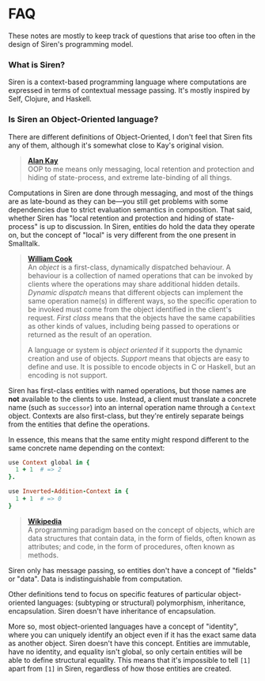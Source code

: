 FAQ
===

These notes are mostly to keep track of questions that arise too often in the
design of Siren's programming model.


### What is Siren?

Siren is a context-based programming language where computations are expressed
in terms of contextual message passing. It's mostly inspired by Self, Clojure,
and Haskell.


### Is Siren an Object-Oriented language?

There are different definitions of Object-Oriented, I don't feel that Siren fits
any of them, although it's somewhat close to Kay's original vision.

> **[Alan Kay](http://userpage.fu-berlin.de/~ram/pub/pub_jf47ht81Ht/doc_kay_oop_en)**  
> OOP to me means only messaging, local retention and protection and hiding of
> state-process, and extreme late-binding of all things.

Computations in Siren are done through messaging, and most of the things are as
late-bound as they can be—you still get problems with some dependencies due to
strict evaluation semantics in composition. That said, whether Siren has "local
retention and protection and hiding of state-process" is up to discussion. In
Siren, entities do hold the data they operate on, but the concept of "local" is
very different from the one present in Smalltalk.

> **[William Cook](http://wcook.blogspot.com.br/2012/07/proposal-for-simplified-modern.html)**  
> An *object* is a first-class, dynamically dispatched behaviour. A behaviour is
> a collection of named operations that can be invoked by clients where the
> operations may share additional hidden details. *Dynamic dispatch* means that
> different objects can implement the same operation name(s) in different ways,
> so the specific operation to be invoked must come from the object identified
> in the client's request. *First class* means that the objects have the same
> capabilities as other kinds of values, including being passed to operations or
> returned as the result of an operation.
>
> A language or system is *object oriented* if it supports the dynamic creation
> and use of objects. *Support* means that objects are easy to define and
> use. It is possible to encode objects in C or Haskell, but an encoding is not
> support.

Siren has first-class entities with named operations, but those names are
**not** available to the clients to use. Instead, a client must translate a
concrete name (such as `successor`) into an internal operation name through a
`Context` object. Contexts are also first-class, but they're entirely separate
beings from the entities that define the operations.

In essence, this means that the same entity might respond different to the same
concrete name depending on the context:

```ruby
use Context global in {
  1 + 1  # => 2
}.

use Inverted-Addition-Context in {
  1 + 1  # => 0
}
```

> **[Wikipedia](https://en.wikipedia.org/wiki/Object-oriented_programming)**  
> A programming paradigm based on the concept of objects, which are data
> structures that contain data, in the form of fields, often known as
> attributes; and code, in the form of procedures, often known as methods.

Siren only has message passing, so entities don't have a concept of "fields" or
"data". Data is indistinguishable from computation.

Other definitions tend to focus on specific features of particular
object-oriented languages: (subtyping or structural) polymorphism, inheritance,
encapsulation. Siren doesn't have inheritance of encapsulation.

More so, most object-oriented languages have a concept of "identity", where you
can uniquely identify an object even if it has the exact same data as another
object. Siren doesn't have this concept. Entities are immutable, have no
identity, and equality isn't global, so only certain entities will be able to
define structural equality. This means that it's impossible to tell `[1]` apart
from `[1]` in Siren, regardless of how those entities are created.

